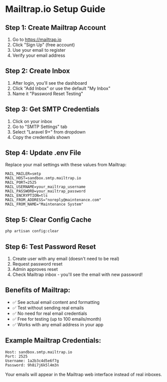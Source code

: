 # Mailtrap.io Setup Guide

## Step 1: Create Mailtrap Account
1. Go to https://mailtrap.io
2. Click "Sign Up" (free account)
3. Use your email to register
4. Verify your email address

## Step 2: Create Inbox
1. After login, you'll see the dashboard
2. Click "Add Inbox" or use the default "My Inbox"
3. Name it "Password Reset Testing"

## Step 3: Get SMTP Credentials
1. Click on your inbox
2. Go to "SMTP Settings" tab
3. Select "Laravel 9+" from dropdown
4. Copy the credentials shown

## Step 4: Update .env File
Replace your mail settings with these values from Mailtrap:

```env
MAIL_MAILER=smtp
MAIL_HOST=sandbox.smtp.mailtrap.io
MAIL_PORT=2525
MAIL_USERNAME=your_mailtrap_username
MAIL_PASSWORD=your_mailtrap_password
MAIL_ENCRYPTION=tls
MAIL_FROM_ADDRESS="noreply@maintenance.com"
MAIL_FROM_NAME="Maintenance System"
```

## Step 5: Clear Config Cache
```bash
php artisan config:clear
```

## Step 6: Test Password Reset
1. Create user with any email (doesn't need to be real)
2. Request password reset
3. Admin approves reset
4. Check Mailtrap inbox - you'll see the email with new password!

## Benefits of Mailtrap:
- ✅ See actual email content and formatting
- ✅ Test without sending real emails
- ✅ No need for real email credentials
- ✅ Free for testing (up to 100 emails/month)
- ✅ Works with any email address in your app

## Example Mailtrap Credentials:
```
Host: sandbox.smtp.mailtrap.io
Port: 2525
Username: 1a2b3c4d5e6f7g
Password: 9h8i7j6k5l4m3n
```

Your emails will appear in the Mailtrap web interface instead of real inboxes.
